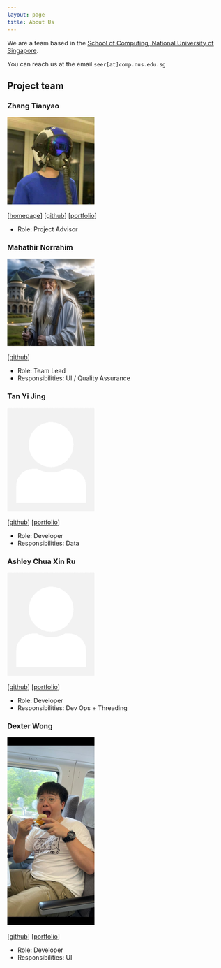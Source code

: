 ```yaml
---
layout: page
title: About Us
---
```


We are a team based in the [School of Computing, National University of Singapore](http://www.comp.nus.edu.sg).

You can reach us at the email `seer[at]comp.nus.edu.sg`

## Project team

### Zhang Tianyao

<img src="images/zhangtianyao1.png" width="200px">

[[homepage](https://github.com/ZHANGTIANYAO1)]
[[github](https://github.com/ZHANGTIANYAO1)]
[[portfolio](team/zhangtianyao1.md)]

* Role: Project Advisor

### Mahathir Norrahim

<img src="images/dabzpengu.png" width="200px">

[[github](https://github.com/dabzpengu)]

* Role: Team Lead
* Responsibilities: UI / Quality Assurance

### Tan Yi Jing

<img src="images/lalelulilulela.png" width="200px">

[[github](http://github.com/Lalelulilulela)] [[portfolio](team/lalelulilulela.md)]

* Role: Developer
* Responsibilities: Data

### Ashley Chua Xin Ru

<img src="images/ashleyy2444.png" width="200px">

[[github](http://github.com/ashleyy2444)]
[[portfolio](team/ashley.md)]

* Role: Developer
* Responsibilities: Dev Ops + Threading

### Dexter Wong

<img src="images/dexter-wong.png" width="200px">

[[github](http://github.com/Dexter-Wong)]
[[portfolio](team/dexter.md)]

* Role: Developer
* Responsibilities: UI

